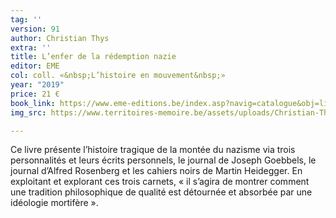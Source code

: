 ```yaml
---
tag: ''
version: 91
author: Christian Thys
extra: ''
title: L’enfer de la rédemption nazie
editor: EME
col: coll. «&nbsp;L’histoire en mouvement&nbsp;»
year: "2019"
price: 21 €
book_link: https://www.eme-editions.be/index.asp?navig=catalogue&obj=livre&no=63958
img_src: https://www.territoires-memoire.be/assets/uploads/Christian-Thys-L’enfer-de-ma-rédemption-nazie.jpg

---
```

Ce livre présente l’histoire tragique de la montée du nazisme via trois personnalités et leurs écrits personnels, le journal de Joseph Goebbels, le journal d’Alfred Rosenberg et les cahiers noirs de Martin Heidegger. En exploitant et explorant ces trois carnets, «&nbsp;il s’agira de montrer comment une tradition philosophique de qualité est détournée et absorbée par une idéologie mortifère&nbsp;».